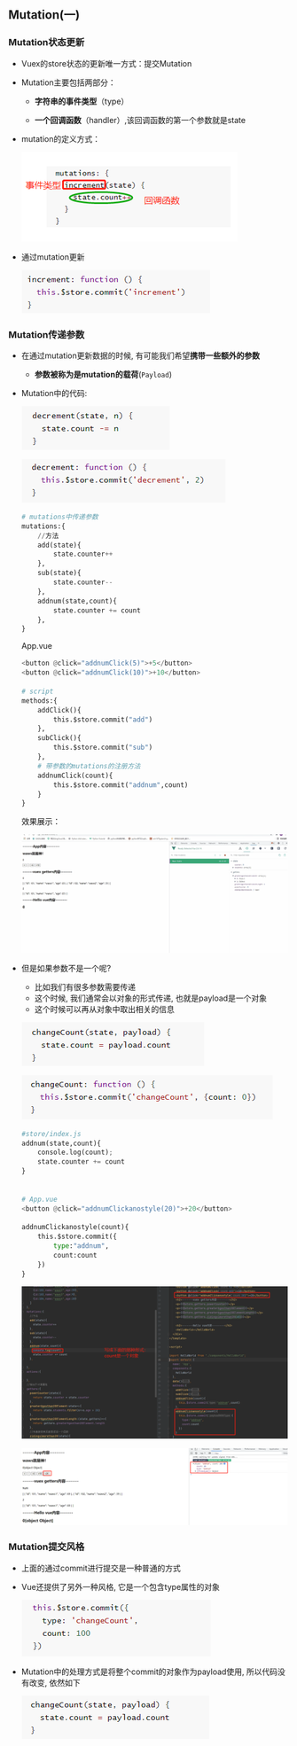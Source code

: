 ## Mutation(一)

### Mutation状态更新

- Vuex的store状态的更新唯一方式：提交Mutation

- Mutation主要包括两部分：

  - **字符串的事件类型**（type）

  - **一个回调函数**（handler）,该回调函数的第一个参数就是state

- mutation的定义方式：

  ![企业微信截图_20210910105717](images\企业微信截图_20210910105717.png)

- 通过mutation更新

  ![image-20210909093658972](images\image-20210909093658972.png)

### Mutation传递参数

- 在通过mutation更新数据的时候, 有可能我们希望**携带一些额外的参数**

  - **参数被称为是mutation的载荷**(`Payload`)

- Mutation中的代码:

  ![image-20210909093831940](images\image-20210909093831940.png)

  ![image-20210909093853506](images\image-20210909093853506.png)

  ```python
  # mutations中传递参数
  mutations:{
      //方法
      add(state){
          state.counter++
      },
      sub(state){
          state.counter--
      },
      addnum(state,count){
          state.counter += count
      },
  }
  ```

  App.vue

  ```python
  <button @click="addnumClick(5)">+5</button>
  <button @click="addnumClick(10)">+10</button>
  
  # script
  methods:{
      addClick(){
          this.$store.commit("add")
      },
      subClick(){
          this.$store.commit("sub")
      },
      # 带参数的mutations的注册方法
      addnumClick(count){
          this.$store.commit("addnum",count)
      }
  }
  ```

  效果展示：

  ![动画4](images\动画4.gif)

- 但是如果参数不是一个呢?

  - 比如我们有很多参数需要传递
  - 这个时候, 我们通常会以对象的形式传递, 也就是payload是一个对象
  - 这个时候可以再从对象中取出相关的信息

  ![image-20210909093924643](images\image-20210909093924643.png)

  ![image-20210909094013553](images\image-20210909094013553.png)
  
  ```python
  #store/index.js
  addnum(state,count){
      console.log(count);
      state.counter += count
  }
  
  
  # App.vue
  <button @click="addnumClickanostyle(20)">+20</button>
  
  addnumClickanostyle(count){
      this.$store.commit({
          type:"addnum",
          count:count
      })
  }
  ```
  
  ![企业微信截图_20210910111440](images\企业微信截图_20210910111440.png)
  
  ![企业微信截图_20210910111625](images\企业微信截图_20210910111625.png)

### Mutation提交风格

- 上面的通过commit进行提交是一种普通的方式

- Vue还提供了另外一种风格, 它是一个包含type属性的对象

  ![image-20210909094130456](images\image-20210909094130456.png)

- Mutation中的处理方式是将整个commit的对象作为payload使用, 所以代码没有改变, 依然如下

  ![image-20210909094153769](images\image-20210909094153769.png)
